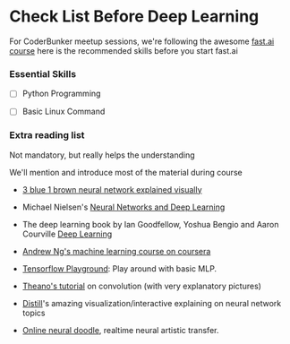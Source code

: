 # Check List Before Deep Learning

For CoderBunker meetup sessions, we're following the awesome [fast.ai course](course.fast.ai) here is the recommended skills before you start fast.ai

### Essential Skills

* [ ] Python Programming

* [ ] Basic Linux Command

### Extra reading list

Not mandatory, but really helps the understanding 

We'll mention and introduce most of the material during course

* [3 blue 1 brown neural network explained visually](https://www.youtube.com/playlist?list=PLZHQObOWTQDNU6R1_67000Dx_ZCJB-3pi)

* Michael Nielsen's [Neural Networks and Deep Learning](http://neuralnetworksanddeeplearning.com/index.html)

* The deep learning book by Ian Goodfellow, Yoshua Bengio and Aaron Courville [Deep Learning](http://www.deeplearningbook.org/front_matter.pdf)

* [Andrew Ng's machine learning course on coursera](https://www.coursera.org/learn/machine-learning/home/welcome)

* [Tensorflow Playground](http://playground.tensorflow.org/#activation=tanh&batchSize=10&dataset=circle&regDataset=reg-plane&learningRate=0.03&regularizationRate=0&noise=0&networkShape=4,2&seed=0.48701&showTestData=false&discretize=false&percTrainData=50&x=true&y=true&xTimesY=false&xSquared=false&ySquared=false&cosX=false&sinX=false&cosY=false&sinY=false&collectStats=false&problem=classification&initZero=false&hideText=false): Play around with basic MLP.

* [Theano's tutorial](http://deeplearning.net/software/theano/tutorial/conv_arithmetic.html) on convolution (with very explanatory pictures)

* [Distill](https://distill.pub/)'s amazing visualization/interactive explaining on neural network topics

* [Online neural doodle](http://likemo.net/#sketch__canvas), realtime neural artistic transfer.